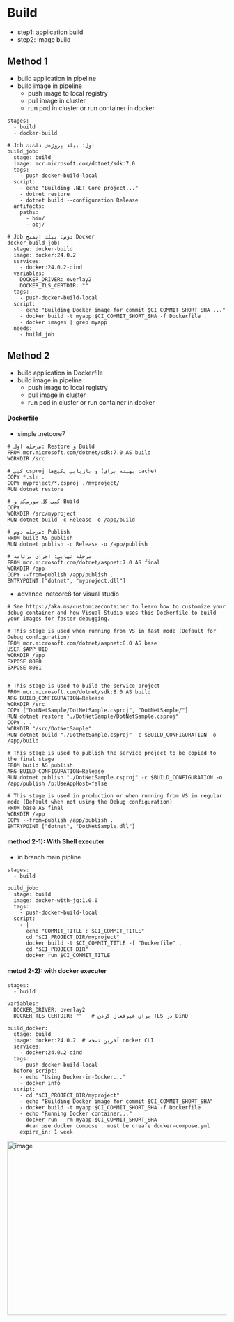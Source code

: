 # Build
- step1: application build
- step2: image build
## Method 1
- build application in pipeline
- build image in pipeline
    * push image to local registry
    * pull image in cluster
    * run pod in cluster or run container in docker


```
stages:
  - build
  - docker-build

# Job اول: بیلد پروژه‌ی دات‌نت
build_job:
  stage: build
  image: mcr.microsoft.com/dotnet/sdk:7.0
  tags:
    - push-docker-build-local
  script:
    - echo "Building .NET Core project..."
    - dotnet restore
    - dotnet build --configuration Release
  artifacts:
    paths:
      - bin/
      - obj/

# Job دوم: بیلد ایمیج Docker
docker_build_job:
  stage: docker-build
  image: docker:24.0.2
  services:
    - docker:24.0.2-dind
  variables:
    DOCKER_DRIVER: overlay2
    DOCKER_TLS_CERTDIR: ""
  tags:
    - push-docker-build-local
  script:
    - echo "Building Docker image for commit $CI_COMMIT_SHORT_SHA ..."
    - docker build -t myapp:$CI_COMMIT_SHORT_SHA -f Dockerfile .
    - docker images | grep myapp
  needs:
    - build_job
```
## Method 2
- build application in Dockerfile
- build image in pipeline
    * push image to local registry
    * pull image in cluster
    * run pod in cluster or run container in docker

#### ِDockerfile
- simple .netcore7
```
# مرحله اول: Restore و Build
FROM mcr.microsoft.com/dotnet/sdk:7.0 AS build
WORKDIR /src

# کپی csproj و بازیابی پکیج‌ها (بهینه برای cache)
COPY *.sln .
COPY myproject/*.csproj ./myproject/
RUN dotnet restore

# کپی کل سورس‌کد و Build
COPY . .
WORKDIR /src/myproject
RUN dotnet build -c Release -o /app/build

# مرحله دوم: Publish
FROM build AS publish
RUN dotnet publish -c Release -o /app/publish

# مرحله نهایی: اجرای برنامه
FROM mcr.microsoft.com/dotnet/aspnet:7.0 AS final
WORKDIR /app
COPY --from=publish /app/publish .
ENTRYPOINT ["dotnet", "myproject.dll"]

```
- advance .netcore8 for visual studio
```
# See https://aka.ms/customizecontainer to learn how to customize your debug container and how Visual Studio uses this Dockerfile to build your images for faster debugging.

# This stage is used when running from VS in fast mode (Default for Debug configuration)
FROM mcr.microsoft.com/dotnet/aspnet:8.0 AS base
USER $APP_UID
WORKDIR /app
EXPOSE 8080
EXPOSE 8081


# This stage is used to build the service project
FROM mcr.microsoft.com/dotnet/sdk:8.0 AS build
ARG BUILD_CONFIGURATION=Release
WORKDIR /src
COPY ["DotNetSample/DotNetSample.csproj", "DotNetSample/"]
RUN dotnet restore "./DotNetSample/DotNetSample.csproj"
COPY . .
WORKDIR "/src/DotNetSample"
RUN dotnet build "./DotNetSample.csproj" -c $BUILD_CONFIGURATION -o /app/build

# This stage is used to publish the service project to be copied to the final stage
FROM build AS publish
ARG BUILD_CONFIGURATION=Release
RUN dotnet publish "./DotNetSample.csproj" -c $BUILD_CONFIGURATION -o /app/publish /p:UseAppHost=false

# This stage is used in production or when running from VS in regular mode (Default when not using the Debug configuration)
FROM base AS final
WORKDIR /app
COPY --from=publish /app/publish .
ENTRYPOINT ["dotnet", "DotNetSample.dll"]
```
#### method 2-1): With Shell executer

- in branch main pipline
```
stages:
  - build

build_job:
  stage: build
  image: docker-with-jq:1.0.0
  tags:
    - push-docker-build-local
  script:
    - |
      echo "COMMIT_TITLE : $CI_COMMIT_TITLE"
      cd "$CI_PROJECT_DIR/myproject"
      docker build -t $CI_COMMIT_TITLE -f "Dockerfile" .
      cd "$CI_PROJECT_DIR"
      docker run $CI_COMMIT_TITLE
```

#### metod 2-2): with docker executer
```
stages:
  - build

variables:
  DOCKER_DRIVER: overlay2
  DOCKER_TLS_CERTDIR: ""   # برای غیرفعال کردن TLS در DinD

build_docker:
  stage: build
  image: docker:24.0.2  # آخرین نسخه docker CLI
  services:
    - docker:24.0.2-dind
  tags:
    - push-docker-build-local
  before_script:
    - echo "Using Docker-in-Docker..."
    - docker info
  script:
    - cd "$CI_PROJECT_DIR/myproject"
    - echo "Building Docker image for commit $CI_COMMIT_SHORT_SHA"
    - docker build -t myapp:$CI_COMMIT_SHORT_SHA -f Dockerfile .
    - echo "Running Docker container..."
    - docker run --rm myapp:$CI_COMMIT_SHORT_SHA
      #can use docker compose . must be creafe docker-compose.yml 
    expire_in: 1 week

```
<img width="794" height="399" alt="image" src="https://github.com/user-attachments/assets/998b4121-9e88-426c-bcfa-e1caf3e9a7af" />


